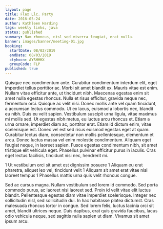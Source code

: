 ```yaml
---
layout: page
title: Flex Llc. Party
date: 2016-05-24
author: Kathleen Harding
tags: weekly links, java
status: published
summary: Nam rhoncus, nisl sed viverra feugiat, erat nulla.
banner: images/banner/meeting-01.jpg
booking:
  startDate: 08/02/2019
  endDate: 08/03/2019
  ctyhocn: AYSHHHX
  groupCode: FLP
published: true
---
```

Quisque nec condimentum ante. Curabitur condimentum interdum elit, eget imperdiet tellus porttitor ac. Morbi sit amet blandit ex. Mauris vitae est enim. Nullam vitae efficitur ante, ut tincidunt nibh. Maecenas egestas enim sit amet nulla egestas rhoncus. Nulla et risus efficitur, gravida neque nec, fermentum orci.
Quisque ac velit nisi. Donec mollis ante vel quam tincidunt, a accumsan lectus commodo. Ut ex lacus, euismod a lobortis nec, blandit eu nibh. Duis eu velit sapien. Vestibulum suscipit urna ligula, vitae maximus mi mollis sed. Ut egestas nibh metus, eu luctus arcu rhoncus et. Etiam a urna ornare, imperdiet diam ac, porttitor erat. Etiam id dictum enim, vitae scelerisque est. Donec vel est sed risus euismod egestas eget at quam. Curabitur lectus diam, consectetur non mollis pellentesque, elementum et arcu. Donec luctus massa vel enim molestie condimentum. Aliquam eget feugiat neque, in laoreet sapien. Fusce egestas condimentum nibh, sit amet tristique elit vehicula eget. Phasellus pulvinar efficitur purus in iaculis. Cras eget lectus facilisis, tincidunt nisi nec, hendrerit mi.

1 Ut vestibulum orci sit amet est dignissim posuere
1 Aliquam eu erat pharetra, aliquet leo vel, tincidunt velit
1 Aliquam sit amet erat vitae nisi laoreet tempus
1 Phasellus mattis urna quis velit rhoncus congue.

Sed ac cursus magna. Nullam vestibulum sed lorem id commodo. Sed porta commodo purus, ac laoreet nisi laoreet sed. Proin id velit vitae elit luctus blandit. Pellentesque egestas diam vitae imperdiet scelerisque. Integer nec sollicitudin nisl, sed sollicitudin dui. In hac habitasse platea dictumst. Cras malesuada rhoncus tortor in congue. Sed lorem felis, luctus lacinia orci sit amet, blandit ultrices neque. Duis dapibus, erat quis gravida faucibus, lacus odio vehicula neque, sed sagittis nulla sapien ut diam. Vivamus sit amet ipsum arcu.

